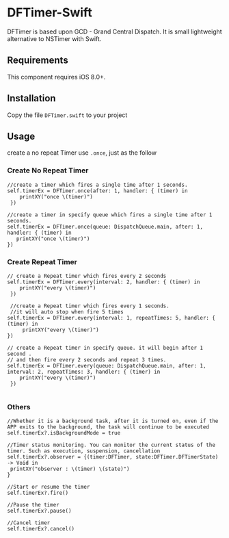 # DFTimer-Swift

DFTimer is based upon GCD - Grand Central Dispatch. It is small lightweight alternative to NSTimer with Swift.

## Requirements
This component requires iOS 8.0+.

## Installation
Copy the file `DFTimer.swift` to your project

## Usage
create a no repeat Timer use `.once`, just as the follow

### Create No Repeat Timer
```
//create a timer which fires a single time after 1 seconds.
self.timerEx = DFTimer.once(after: 1, handler: { (timer) in
    printXY("once \(timer)")
 })
        
//create a timer in specify queue which fires a single time after 1 seconds.
self.timerEx = DFTimer.once(queue: DispatchQueue.main, after: 1, handler: { (timer) in
   printXY("once \(timer)")
})
```

### Create Repeat Timer
```       
// create a Repeat timer which fires every 2 seconds
self.timerEx = DFTimer.every(interval: 2, handler: { (timer) in
    printXY("every \(timer)")
 })
 
 //create a Repeat timer which fires every 1 seconds. 
 //it will auto stop when fire 5 times
self.timerEx = DFTimer.every(interval: 1, repeatTimes: 5, handler: { (timer) in
     printXY("every \(timer)")
})

// create a Repeat timer in specify queue. it will begin after 1 second . 
// and then fire every 2 seconds and repeat 3 times.
self.timerEx = DFTimer.every(queue: DispatchQueue.main, after: 1, interval: 2, repeatTimes: 3, handler: { (timer) in
    printXY("every \(timer)")
 })
 
 ```
 ### Others
 
 ```
 //Whether it is a background task, after it is turned on, even if the APP exits to the background, the task will continue to be executed
 self.timerEx?.isBackgroundMode = true
 
 //Timer status monitoring. You can monitor the current status of the timer. Such as execution, suspension, cancellation
self.timerEx?.observer = {(timer:DFTimer, state:DFTimer.DFTimerState) -> Void in
  printXY("observer : \(timer) \(state)")
}

//Start or resume the timer
self.timerEx?.fire()
        
//Pause the timer
self.timerEx?.pause()
        
//Cancel timer
self.timerEx?.cancel()

 ```

 


